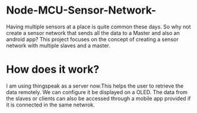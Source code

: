 # Node-MCU-Sensor-Network-
Having multiple sensors at a place is quite common these days. So why not create a sensor network that sends all the data to a Master and also an android app? This project focuses on the concept of creating a sensor network with multiple slaves and a master.

# How does it work?
I am using thingspeak as a server now.This helps the user to retrieve the data remotely. We can configure it be displayed on a OLED. The data from the slaves or clients can also be accessed through a mobile app provided if it is connected in the same netwrok.

